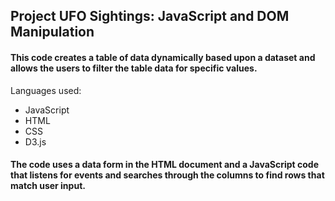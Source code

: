 ## Project UFO Sightings: JavaScript and DOM Manipulation

#### This code creates a table of data dynamically based upon a dataset and allows the users to filter the table data for specific values. 
Languages used:
* JavaScript
* HTML
* CSS
* D3.js

#### The code uses a data form in the HTML document and a JavaScript code that listens for events and searches through the columns to find rows that match user input.